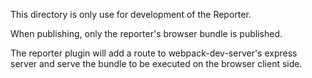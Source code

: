 This directory is only use for development of the Reporter.

When publishing, only the reporter's browser bundle is published.

The reporter plugin will add a route to webpack-dev-server's express server and serve the bundle to be executed on the browser client side.
